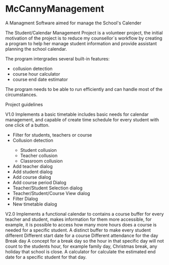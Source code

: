 # McCannyManagement
A Managment Software aimed for manage the School's Calender

The Student/Calendar Management Project is a volunteer project, 
the initial motivation of the project is to reduce my counsellor`s 
workflow by creating a program to help her manage student information 
and provide assistant planning the school calendar. 

The program intergrades several built-in features:
<ul>
<li>collusion detection</li>
<li>course hour calculator</li>
<li>course end date estimator</li>
</ul>

The program needs to be able to run efficiently and can handle most of the circumstances. 

Project guidelines

V1.0
Implements a basic timetable includes basic needs for calendar management, and capable of create time schedule for every student with one click of a button.
<ul>
<li>Filter for students, teachers or course</li>
<li>Collusion detection</li>
<ul>
	<li>Student collusion</li>
	<li>Teacher collusion</li>
	<li>Classroom collusion</li>
</ul>
<li>Add teacher dialog</li>
<li>Add student dialog</li>
<li>Add course dialog</li>
<li>Add course period Dialog</li>
<li>Teacher/Student Selection dialog</li>
<li>Teacher/Student/Course View dialog</li>
<li>Filter Dialog</li>
<li>New timetable dialog</li>
</ul>

V2.0
Implements a functional calendar to contains a course buffer for every teacher and student, makes information for them more accessible, for example, it is possible to access how many more hours does a course is needed for a specific student.
A distinct buffer to make every student different
	Different start date for a course
	Different attendance for the day
Break day
A concept for a break day so the hour in that specific day will not count to the students hour, for example family day, Christmas break, any holiday that school is close.
A calculator for calculate the estimated end date for a specific student for that day.
